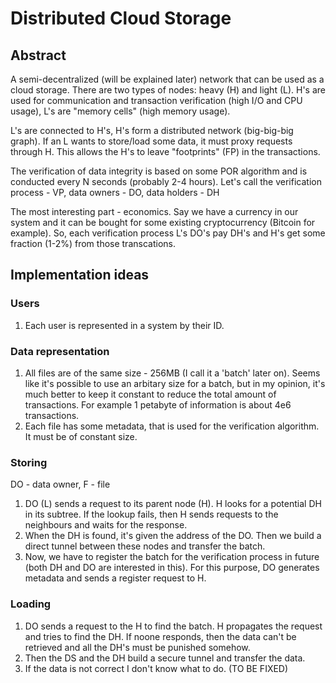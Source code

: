 # Distributed Cloud Storage
## Abstract
A semi-decentralized (will be explained later) network that can be used as a cloud storage. There are two types of nodes: heavy (H) and light (L). H's are used for communication and transaction verification (high I/O and CPU usage), L's are "memory cells" (high memory usage).

L's are connected to H's, H's form a distributed network (big-big-big graph). If an L wants to store/load some data, it must proxy requests through H. This allows the H's to leave "footprints" (FP) in the transactions.

The verification of data integrity is based on some POR algorithm and is conducted every N seconds (probably 2-4 hours). Let's call the verification process - VP, data owners - DO, data holders - DH

The most interesting part - economics. Say we have a currency in our system and it can be bought for some existing cryptocurrency (Bitcoin for example). So, each verification process L's DO's pay DH's and H's get some fraction (1-2%) from those transcations.

## Implementation ideas
### Users
1. Each user is represented in a system by their ID.

### Data representation
1. All files are of the same size - 256MB (I call it a 'batch' later on). Seems like it's possible to use an arbitary size for a batch, but in my opinion, it's much better to keep it constant to reduce the total amount of transactions. For example 1 petabyte of information is about 4e6 transactions.
2. Each file has some metadata, that is used for the verification algorithm. It must be of constant size.

### Storing
DO - data owner, F - file
1. DO (L) sends a request to its parent node (H). H looks for a potential DH in its subtree. If the lookup fails, then H sends requests to the neighbours and waits for the response.
2. When the DH is found, it's given the address of the DO. Then we build a direct tunnel between these nodes and transfer the batch.
3. Now, we have to register the batch for the verification process in future (both DH and DO are interested in this). For this purpose, DO generates metadata and sends a register request to H.

### Loading
1. DO sends a request to the H to find the batch. H propagates the request and tries to find the DH. If noone responds, then the data can't be retrieved and all the DH's must be punished somehow.
2. Then the DS and the DH build a secure tunnel and transfer the data.
3. If the data is not correct I don't know what to do. (TO BE FIXED)
